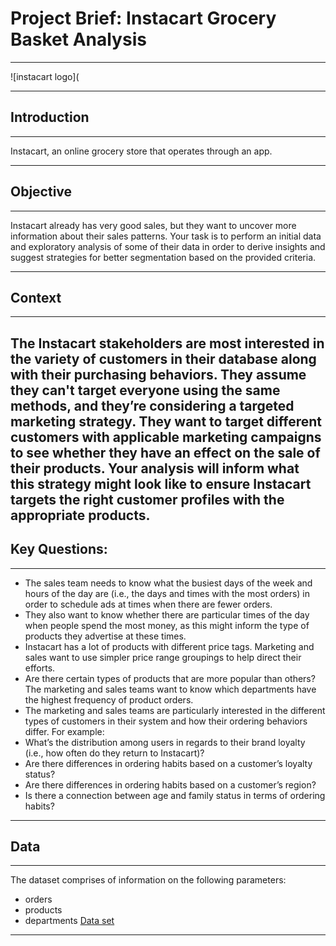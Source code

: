 # Project Brief: Instacart Grocery Basket Analysis
---

![instacart logo](

---
## Introduction
---
Instacart, an online grocery store that operates
through an app.

---

## Objective
---

Instacart already has very good sales, but they want to uncover more
information about their sales patterns. Your task is to perform an initial data and exploratory
analysis of some of their data in order to derive insights and suggest strategies for better
segmentation based on the provided criteria.

---
## Context
---
The Instacart stakeholders are most interested in the variety of customers in their database
along with their purchasing behaviors. They assume they can't target everyone using the same
methods, and they’re considering a targeted marketing strategy. They want to target different
customers with applicable marketing campaigns to see whether they have an effect on the sale
of their products. Your analysis will inform what this strategy might look like to ensure Instacart
targets the right customer profiles with the appropriate products.
---

## Key Questions:
---

   * The sales team needs to know what the busiest days of the week and hours of the day
   are (i.e., the days and times with the most orders) in order to schedule ads at times
   when there are fewer orders.
   * They also want to know whether there are particular times of the day when people spend
   the most money, as this might inform the type of products they advertise at these times.
   * Instacart has a lot of products with different price tags. Marketing and sales want to use
   simpler price range groupings to help direct their efforts.
   * Are there certain types of products that are more popular than others? The marketing
   and sales teams want to know which departments have the highest frequency of product
   orders.
   * The marketing and sales teams are particularly interested in the different types of
   customers in their system and how their ordering behaviors differ. For example:
   * What’s the distribution among users in regards to their brand loyalty (i.e., how
   often do they return to Instacart)?
   * Are there differences in ordering habits based on a customer’s loyalty status?
   * Are there differences in ordering habits based on a customer’s region?
   * Is there a connection between age and family status in terms of ordering habits?
---

## Data
---

The dataset comprises of information on the following parameters:
- orders
- products
- departments
    [Data set](https://s3.amazonaws.com/coach-courses-us/public/courses/data-immersion/A4/A4_Data_Assets/customers.zip)
---

